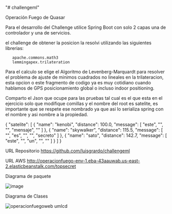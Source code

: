 "# challengeml" 

Operación Fuego de Quasar

Para el desarrollo del Challenge utilice Spring Boot con solo 2 capas una de controlador y una de servicios.

el challenge de obtener la posicion la resolvi utilizando las siguientes librerias:
      
       apache.commons.math3 
       lemmingapex.trilateration
       
Para el calculo se elige el Algoritmo de Levenberg-Marquardt para resolver el problema de ajuste de minimos cuadrados no lineales en la trilateracion, esta opcion o este fragmento de codigo ya es muy cotidiano cuando hablamos de GPS posicionamiento global o incluso indoor positioning.


Comparto el Json que ocupe para las pruebas tal cual es el que esta en el ejercicio solo que modifique comillas y el nombre del root es satelite, es importante que se respete ese nombrado ya que asi lo serializa spring con el nombre y asi nombre a la propiedad.



{
    "satelite": [
        {
            "name": "kenobi",
            "distance": 100.0,
            "message": [
                "este",
                "",
                "",
                "mensaje",
                ""
            ]
        },
        {
            "name": "skywalker",
            "distance": 115.5,
"message": [
                "",
                "es",
                "",
                "",
                "secreto"
            ]
        },
        {
            "name": "sato",
            "distance": 142.7,
"message": [
                "este",
                "",
                "un",
                "",
                ""
            ]
        }
    ]
}

URL Repositorio
https://github.com/luisgrardo/challengeml

URL AWS
http://operacionfuego-env-1.eba-43aauwab.us-east-2.elasticbeanstalk.com/topsecret




Diagrama de paquete

![image](https://user-images.githubusercontent.com/12503508/121669020-84057f00-ca71-11eb-82b5-5c5f82399e90.png)

Diagrama de Clases

![operacionfuegoweb umlcd](https://user-images.githubusercontent.com/12503508/121837428-2c4a5c00-cc9b-11eb-9883-2ae74aa6e390.png)


